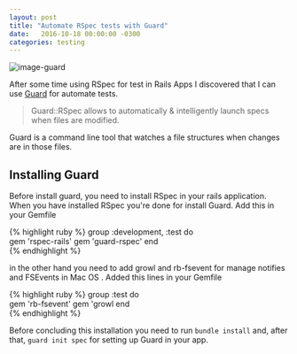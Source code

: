 ```yaml
---
layout: post
title: "Automate RSpec tests with Guard"
date:   2016-10-18 00:00:00 -0300
categories: testing
---
```

![image-guard](http://i1382.photobucket.com/albums/ah245/nelsonpatojimenez/Guard-setting_zpsyfsqvu2p.gif)

After some time using RSpec for test in Rails Apps I discovered that I can use [Guard][guard-url] for automate tests.

> Guard::RSpec allows to automatically & intelligently launch specs when files are modified.

Guard is a command line tool that watches a file structures when changes are in those files.

## Installing Guard

Before install guard, you need to install RSpec in your rails application. When you have installed RSpec you're done for install Guard. Add this in your Gemfile

{% highlight ruby %}
group :development, :test do  
  gem 'rspec-rails'
  gem 'guard-rspec'
end  
{% endhighlight %}

in the other hand you need to add growl and rb-fsevent for manage notifies and FSEvents in Mac OS . Added this lines in your Gemfile

{% highlight ruby %}
group :test do  
  gem 'rb-fsevent'
  gem 'growl
end  
{% endhighlight %}

Before concluding this installation you need to run `bundle install` and, after that, `guard init spec` for setting up Guard in your app.


[guard-url]: https://github.com/guard/guard-rspec
